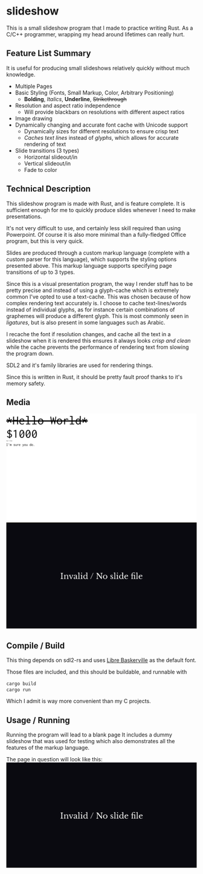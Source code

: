 # slideshow
This is a small slideshow program that I made to practice writing Rust.
As a C/C++ programmer, wrapping my head around lifetimes can really hurt.

## Feature List Summary
It is useful for producing small slideshows relatively quickly without much knowledge.

- Multiple Pages
- Basic Styling (Fonts, Small Markup, Color, Arbitrary Positioning)
   - **Bolding**, _Italics_, __Underline__, ~~Strikethrough~~
- Resolution and aspect ratio independence
   - Will provide blackbars on resolutions with different aspect ratios
- Image drawing
- Dynamically changing and accurate font cache with Unicode support
   - Dynamically sizes for different resolutions to ensure crisp text
   - *Caches text lines* instead of *glyphs*, which allows for accurate rendering of text
- Slide transitions (3 types)
   - Horizontal slideout/in
   - Vertical slideout/in
   - Fade to color

## Technical Description

This slideshow program is made with Rust, and is feature complete. It
is sufficient enough for me to quickly produce slides whenever I need
to make presentations.

It's not very difficult to use, and certainly less skill required than
using Powerpoint. Of course it is also more minimal than a
fully-fledged Office program, but this is very quick.

Slides are produced through a custom markup language (complete with a
custom parser for this language), which supports the styling options
presented above. This markup language supports specifying page
transitions of up to 3 types.

Since this is a visual presentation program, the way I render stuff
has to be pretty precise and instead of using a glyph-cache which is
extremely common I've opted to use a text-cache. This was chosen
because of how complex rendering text accurately is. I choose to cache
text-lines/words instead of individual glyphs, as for instance certain
combinations of graphemes will produce a different glyph. This is most
commonly seen in _ligatures_, but is also present in some languages
such as Arabic.

I recache the font if resolution changes, and cache all the text in a
slideshow when it is rendered this ensures it always looks *crisp and
clean* while the cache prevents the performance of rendering text from
slowing the program down.

SDL2 and it's family libraries are used for rendering things.

Since this is written in Rust, it should be pretty fault proof thanks to it's memory safety.

## Media
![Slide 1 Basic](./media/2.gif)
![Slide 2 All](./media/3.gif)

## Compile / Build
This thing depends on sdl2-rs and uses [Libre Baskerville](https://fonts.google.com/specimen/Libre+Baskerville)
as the default font.

Those files are included, and this should be buildable, and runnable with

```
cargo build
cargo run
```

Which I admit is way more convenient than my C projects.

## Usage / Running

Running the program will lead to a blank page It includes a dummy
slideshow that was used for testing which also demonstrates all the
features of the markup language.

The page in question will look like this:
![Blank Page!](./media/1.png)
